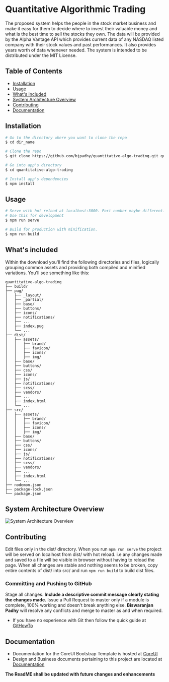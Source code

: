 # Quantitative Algorithmic Trading
The proposed system helps the people in the stock market business and make it easy for them to decide where to invest their valuable money and what is the best time to sell the stocks they own. The data will be provided by the Alpha Vantage API which provides current data of any NASDAQ listed company with their stock values and past performances. It also provides years worth of data whenever needed. The system is intended to be distributed under the MIT License.


## Table of Contents
* [Installation](#installation)
* [Usage](#usage)
* [What's included](#whats-included)
* [System Architecture Overview](#system-architecture-overview)
* [Contributing](#contributing)
* [Documentation](#documentation)

## Installation

``` bash
# Go to the directory where you want to clone the repo
$ cd dir_name

# Clone the repo
$ git clone https://github.com/bjpadhy/quantitative-algo-trading.git quantitative-algo-trading

# Go into app's directory
$ cd quantitative-algo-trading

# Install app's dependencies
$ npm install
```

## Usage

``` bash
# Serve with hot reload at localhost:3000. Port number maybe different. Check terminal logs.
# Use this for development
$ npm run serve

# Build for production with minification.
$ npm run build
```

## What's included
Within the download you'll find the following directories and files, logically grouping common assets and providing both compiled and minified variations. You'll see something like this:
``` 
quantitative-algo-trading
├── build/
├── pug/
│   ├── _layout/
│   ├── _partial/
│   ├── base/
│   ├── buttons/
│   ├── icons/
│   ├── notifications/
│   ├── ...
│   ├── index.pug
│   └── ...
├── dist/
│   ├── assets/
│   │   ├── brand/
│   │   ├── favicon/
│   │   ├── icons/
│   │   ├── img/
│   ├── base/
│   ├── buttons/
│   ├── css/
│   ├── icons/
│   ├── js/
│   ├── notifications/
│   ├── scss/
│   ├── vendors/
│   ├── ...
│   ├── index.html
│   └── ...
├── src/
│   ├── assets/
│   │   ├── brand/
│   │   ├── favicon/
│   │   ├── icons/
│   │   ├── img/
│   ├── base/
│   ├── buttons/
│   ├── css/
│   ├── icons/
│   ├── js/
│   ├── notifications/
│   ├── scss/
│   ├── vendors/
│   ├── ...
│   ├── index.html
│   └── ...
├── nodemon.json
├── package-lock.json
└── package.json
```

## System Architecture Overview

![System Architecture Overview](https://lh3.googleusercontent.com/UyvbMnq5CGPhDkpGEi84e6lARxxLycEBW0QQc1_heO4C_DT45dWa653UL4e5cZHbpOK4PQ_ehY59TJCY8ji8S3qYZ-57Iuc_WL4djkT6ax20haJkeqKLnbM-9wkJda_XkTppHHzvJ5azz_UcFUHGCubn5foTU5OzA7d0n27Ne2J9k2NlPfvld2hp-f5g0lkvAXnIgiP-oxd-1MF5nzjHRIJlS086Q_Pgyp_JyZY0sOiG6BtRhQRWhWvfN5Ni7WAUByVSCToYqsLfGVsA6Dd5dfjvHD06C_nPi2Wg9QCKitXUjlWy3QHrn9Ax5V6MwchCOwEh_ys9D_Q28Rbm1YR7GcejZCHYfzC6_kQIZGcbedzm4GTr1ekJaDxU5c3Vj_yDjEBvQQEMBIjNPzkfe467h4j4dG7M28HLauGcrti97e9Mm_gHy06F3ThvpEpeecitkxktAmzAIwIJXzxCLP1pqFxm76Kjupt5z08bWmSkCxB4ptQ0171wtapibfLw-1PyUyN6Mxq6VnxfkTAacYCNUmFNmKUVrTTzUUeceP4kb6tOM11RLwcbcVWxamAWaiRmyCrCvwPPpIbwNIZx2VZRjMvkgtDdLFAbD2aElHHOaM1hMzl-Vv49Hg7Q8KwuPgjT3iWS0BVBybLk72d99FgXruOKVyqyWxJLe_9WECjqFFYQtyqmWcVsqC7sG1OrO1zZt4uz0qRQazhB0t2y5ODGeDVu83Y611EC_T9yiktcnKEyBnTa8nTkYGA=w2320-h1642-no)

## Contributing

Edit files only in the dist/ directory. When you run ```npm run serve``` the project will be served on localhost from dist/ with hot reload. i.e any changes made and saved to a file will be visible in browser without having to reload the page. When all changes are stable and nothing seems to be broken, copy entire contents of dist/ into src/ and run ```npm run build``` to build dist files.

### Committing and Pushing to GitHub

Stage all changes. **Include a descriptive commit message clearly stating the changes made.** Issue a Pull Request to master only if a module is complete, 100% working and doesn't break anything else. **Biswaranjan Padhy** will resolve any conflicts and merge to master as and when required.

- If you have no experience with Git then follow the quick guide at [GitHowTo](https://githowto.com/)

## Documentation

- Documentation for the CoreUI Bootstrap Template is hosted at [CoreUI](https://coreui.io/docs/getting-started/introduction/#coreui-admin-template)
- Design and Business documents pertaining to this project are located at [Documentation](https://drive.google.com/open?id=1f4cEnPXLHRUnu_AwKlCRpet3rGzvd-_P)

**The ReadME shall be updated with future changes and enhancements**
